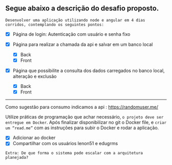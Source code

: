 ## Segue abaixo a descrição do desafio proposto.

`Desenvolver uma aplicação utilizando node e angular em 4 dias corridos, contemplando os seguintes pontos:`

- [x] Página de login: Autenticação com usuário e senha fixo

- [x] Página para realizar a chamada da api e salvar em um banco local

  - [x] Back
  - [x] Front

- [x] Página que possibilite a consulta dos dados carregados no banco local, alteração e exclusão
  - [x] Back
  - [x] Front

---

Como sugestão para consumo indicamos a api : https://randomuser.me/

Utilize práticas de programação que achar necessário, `o projeto deve ser entregue em Docker`. Após finalizar disponibilizar no git o Docker file, e `criar um “read.me”` com as instruções para subir o Docker e rodar a aplicação.

- [x] Adicionar ao docker
- [x] Compartilhar com os usuários lenon51 e edugrms

`Extra: De que forma o sistema pode escalar com a arquitetura planejada? `
